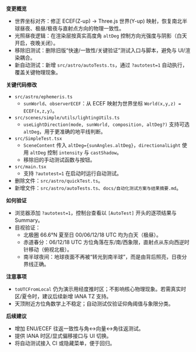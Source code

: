 **变更概览**
- 世界坐标对齐：修正 ECEF(Z-up) → Three.js 世界(Y-up) 映射，恢复南北半球昼夜、极昼/极夜与直射点方向的物理一致性。
- 光照昼夜逻辑：在渲染层按真实高度角 `altDeg` 控制方向光强度与阴影（白天开启，夜晚关闭）。
- 移除旧测试：删除旧版“快速/一致性/关键验证”测试入口与脚本，避免与 UI/渲染耦合。
- 新自动测试：新增 `src/astro/autoTests.ts`，通过 `?autotest=1` 自动执行，覆盖关键物理现象。

**关键代码修改**
- `src/astro/ephemeris.ts`
  - `sunWorld`、`observerECEF`：从 ECEF 映射为世界坐标 `World(x,y,z) = ECEF(x,z,y)`。
- `src/scenes/simple/utils/lightingUtils.ts`
  - `useLightDirection(mode, sunWorld, composition, altDeg?)` 支持可选 `altDeg`，用于更准确的地平线判断。
- `src/SimpleTest.tsx`
  - `SceneContent` 传入 `altDeg={sunAngles.altDeg}`，`directionalLight` 使用 `altDeg` 控制 `intensity` 与 `castShadow`。
  - 移除旧的手动测试函数与按钮。
- `src/main.tsx`
  - 支持 `?autotest=1` 在启动时运行自动测试。
- 删除文件：`src/astro/quickTest.ts`。
- 新增文件：`src/astro/autoTests.ts`、`docs/自动化测试方案与结果摘要.md`。

**如何验证**
- 浏览器添加 `?autotest=1`，控制台查看以 `[AutoTest]` 开头的逐项结果与 Summary。
- 目视验证：
  - 北极圈 66.6°N 夏至日 00/06/12/18 UTC 均为白天（极昼）。
  - 赤道春分：06/12/18 UTC 方位角落在东/南/西象限，直射点从东向西逆时针移动（俯视北极）。
  - 南半球夜间：地球夜面不再被“转光到南半球”，而是由背后照亮，日夜分界线正确。

**注意事项**
- `toUTCFromLocal` 仍为演示用经度推时区；不影响核心物理现象。若需真实时区/夏令时，建议后续新增 IANA TZ 支持。
- 天顶附近方位角数学上不稳定；自动测试仅验证仰角阈值与象限分类。

**后续建议**
- 增加 ENU/ECEF 往返一致性与角↔向量↔角往返测试。
- 提供 IANA 时区/显式偏移接口与 UI 切换。
- 将自动测试接入 CI 或隐藏菜单，便于回归。

